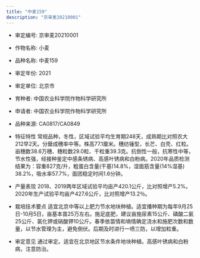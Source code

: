 ```yaml
---
title: "中麦159"
description: "京审麦20210001"
---
```

* 审定编号:  京审麦20210001

*  作物名称:  小麦

*  品种名称:  中麦159

*  审定年份:  2021

*  审定单位:  北京市

* 育种者:  中国农业科学院作物科学研究所

*  申请者:  中国农业科学院作物科学研究所

*  品种来源:  CA0817/CA0849

*  特征特性
常规品种，冬性，区域试验平均生育期248天，成熟期比对照农大212早2天。分蘖成穗率中等。株高77.1厘米。穗纺锤型，长芒、白壳、红粒。亩穗数38.6万穗、穗粒数29.0粒、千粒重39.3克。抗倒性一般，抗寒性中等，节水性强，经接种鉴定中感条锈病、高感叶锈病和白粉病。2020年品质检测结果为：容重827克/升，粗蛋白含量(干基)14.8%，湿面筋含量(14%湿基) 38.2%，吸水率57.7%，面团稳定时间1.6分钟。

*  产量表现
2018、2019两年区域试验平均亩产420.1公斤，比对照增产5.2%。2020年生产试验平均亩产427.6公斤，比对照增产13.2％。

*  栽培技术要点
适宜北京中等以上肥力节水地块种植。适宜播种期为每年9月25日-10月5日，亩基本苗25万左右。施足底肥，建议亩施尿素15公斤、磷酸二氨25公斤、氯化钾或硝酸钾10公斤。春季依苗情和墒情确定浇水和施肥次数和数量，以节水管理为主，避免倒伏。后期及时进行一喷三防，以增加粒重。

*  审定意见
通过审定。适宜在北京地区节水条件地块种植。高感叶锈病和白粉病，注意防治。
